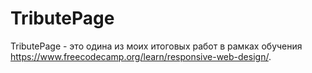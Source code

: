 # TributePage
TributePage - это одина из моих итоговых работ в рамках обучения https://www.freecodecamp.org/learn/responsive-web-design/.
